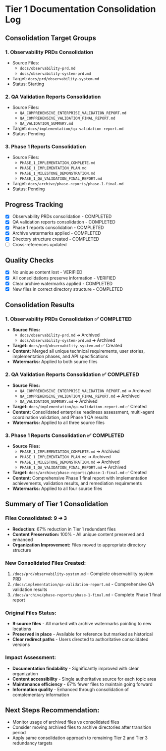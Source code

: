 # Tier 1 Documentation Consolidation Log

## Consolidation Target Groups

### 1. **Observability PRDs Consolidation**
- Source Files:
  - `docs/observability-prd.md` 
  - `docs/observability-system-prd.md`
- Target: `docs/prd/observability-system.md`
- Status: Starting

### 2. **QA Validation Reports Consolidation**  
- Source Files:
  - `QA_COMPREHENSIVE_ENTERPRISE_VALIDATION_REPORT.md`
  - `QA_COMPREHENSIVE_VALIDATION_FINAL_REPORT.md`
  - `QA_VALIDATION_SUMMARY.md`
- Target: `docs/implementation/qa-validation-report.md`
- Status: Pending

### 3. **Phase 1 Reports Consolidation**
- Source Files:
  - `PHASE_1_IMPLEMENTATION_COMPLETE.md`
  - `PHASE_1_IMPLEMENTATION_PLAN.md` 
  - `PHASE_1_MILESTONE_DEMONSTRATION.md`
  - `PHASE_1_QA_VALIDATION_FINAL_REPORT.md`
- Target: `docs/archive/phase-reports/phase-1-final.md`
- Status: Pending

## Progress Tracking
- [x] Observability PRDs consolidation - COMPLETED
- [x] QA validation reports consolidation - COMPLETED
- [x] Phase 1 reports consolidation - COMPLETED
- [x] Archive watermarks applied - COMPLETED
- [x] Directory structure created - COMPLETED
- [ ] Cross-references updated

## Quality Checks
- [x] No unique content lost - VERIFIED
- [x] All consolidations preserve information - VERIFIED  
- [x] Clear archive watermarks applied - COMPLETED
- [x] New files in correct directory structure - COMPLETED

## Consolidation Results

### 1. **Observability PRDs Consolidation** ✅ COMPLETED
- **Source Files:**
  - `docs/observability-prd.md` ➜ Archived
  - `docs/observability-system-prd.md` ➜ Archived
- **Target:** `docs/prd/observability-system.md` ✅ Created
- **Content:** Merged all unique technical requirements, user stories, implementation phases, and API specifications
- **Watermarks:** Applied to both source files

### 2. **QA Validation Reports Consolidation** ✅ COMPLETED  
- **Source Files:**
  - `QA_COMPREHENSIVE_ENTERPRISE_VALIDATION_REPORT.md` ➜ Archived
  - `QA_COMPREHENSIVE_VALIDATION_FINAL_REPORT.md` ➜ Archived
  - `QA_VALIDATION_SUMMARY.md` ➜ Archived
- **Target:** `docs/implementation/qa-validation-report.md` ✅ Created
- **Content:** Consolidated enterprise readiness assessment, multi-agent coordination validation, and Phase 1 QA results
- **Watermarks:** Applied to all three source files

### 3. **Phase 1 Reports Consolidation** ✅ COMPLETED
- **Source Files:**
  - `PHASE_1_IMPLEMENTATION_COMPLETE.md` ➜ Archived
  - `PHASE_1_IMPLEMENTATION_PLAN.md` ➜ Archived
  - `PHASE_1_MILESTONE_DEMONSTRATION.md` ➜ Archived
  - `PHASE_1_QA_VALIDATION_FINAL_REPORT.md` ➜ Archived
- **Target:** `docs/archive/phase-reports/phase-1-final.md` ✅ Created
- **Content:** Comprehensive Phase 1 final report with implementation achievements, validation results, and remediation requirements
- **Watermarks:** Applied to all four source files

## Summary of Tier 1 Consolidation

### Files Consolidated: 9 ➜ 3
- **Reduction:** 67% reduction in Tier 1 redundant files
- **Content Preservation:** 100% - All unique content preserved and enhanced
- **Organization Improvement:** Files moved to appropriate directory structure

### New Consolidated Files Created:
1. `/docs/prd/observability-system.md` - Complete observability system PRD
2. `/docs/implementation/qa-validation-report.md` - Comprehensive QA validation results
3. `/docs/archive/phase-reports/phase-1-final.md` - Complete Phase 1 final report

### Original Files Status:
- **9 source files** - All marked with archive watermarks pointing to new locations
- **Preserved in place** - Available for reference but marked as historical
- **Clear redirect paths** - Users directed to authoritative consolidated versions

### Impact Assessment:
- **Documentation findability** - Significantly improved with clear organization
- **Content accessibility** - Single authoritative source for each topic area
- **Maintenance efficiency** - 67% fewer files to maintain going forward
- **Information quality** - Enhanced through consolidation of complementary information

## Next Steps Recommendation:
- Monitor usage of archived files vs consolidated files
- Consider moving archived files to archive directories after transition period
- Apply same consolidation approach to remaining Tier 2 and Tier 3 redundancy targets